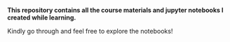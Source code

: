 **This repository contains all the course materials and jupyter notebooks I created while learning.**

Kindly go through and feel free to explore the notebooks!
